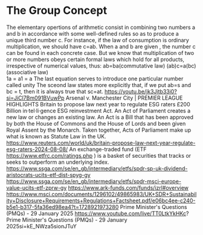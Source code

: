    # The Group Concept
The  elementary opertions of arithmetic consist in combining two numbers a and b in accordance with some well-defined rules so as to produce a unique third number c. For instance, if the law of consumption is ordinary multiplication, we should have c=ab.
  When a and b are given , the number c can be found in each concrete case.
      But we know that multiplication of two or more numbers obeys certain formal laws which hold for all products, irrespective of numerical values, thus:
                                                                ab=ba(commutative law)
                                                              (ab)c=a(bc) (associative law)   
                                                                 1a = a1 = a 
  The last equation serves to introduce one particular number called unity
     The sceond law states more explicitly that, if we put ab=s and bc = t, then it is always true that sc=at. https://youtu.be/jk3Jitb33i0?si=JiCl7Bm091BVuwPp Arsenal v. Manchester City | PREMIER LEAGUE HIGHLIGHTS  Britain to propose law next year to regulate ESG raters £200 Billion in·tel·li·gence ESG reinvestment Act. An Act of Parliament creates a new law or changes an existing law. An Act is a Bill that has been approved by both the House of Commons and the House of Lords and been given Royal Assent by the Monarch. Taken together, Acts of Parliament make up what is known as Statute Law in the UK. https://www.reuters.com/world/uk/britain-propose-law-next-year-regulate-esg-raters-2024-08-08/  An exchange-traded fund (ETF https://www.etfrc.com/ratings.php )  is a basket of securities that tracks or seeks to outperform an underlying index. https://www.ssga.com/se/en_gb/intermediary/etfs/spdr-sp-uk-dividend-aristocrats-ucits-etf-dist-spyg-gy https://www.ssga.com/se/en_gb/intermediary/etfs/spdr-msci-europe-value-ucits-etf-zprw-gy   https://www.ark-funds.com/funds/izrl#overview https://www.msci.com/documents/1296102/49865983/UK+SDR+Sustainability+Disclosure+Requirements+Regulations+Factsheet.pdf/e06bc4ee-c240-b5e1-b317-5fa36ed98ea4?t=1728921973280 Prime Minister's Questions (PMQs) - 29 January 2025 https://www.youtube.com/live/TT0LtkYkHKc? Prime Minister's Questions (PMQs) - 29 January 2025si=kE_NWza5sionJTuY 
